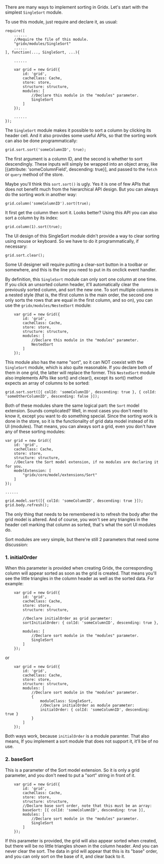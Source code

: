 There are many ways to implement sorting in Gridx. Let's start with the simplest `SingleSort` module.

To use this module, just require and declare it, as usual:

	require([
		......
		//Require the file of this module.
		"gridx/modules/SingleSort"
		......
	], function(..., SingleSort, ...){

		......

		var grid = new Grid({
			id: 'grid',
			cacheClass: Cache,
			store: store,
			structure: structure,
			modules: [
				//Declare this module in the "modules" parameter.
				SingleSort
			]
		});

		......
	});

The `SingleSort` module makes it possible to sort a column by clicking its header cell. And it also provides some useful APIs, so that the sorting work can also be done programmatically:

	grid.sort.sort('someColumnID', true);

The first argument is a column ID, and the second is whether to sort descendingly. These inputs will simply be wrapped into an object array, like [{attribute: 'someColumnField', descending: true}], and passed to the `fetch` or `query` method of the store.

Maybe you'll think this `sort.sort()` is ugly. Yes it is one of few APIs that does not benefit much from the hierarchical API design. But you can always do the sorting work in another way:

	grid.column('someColumnID').sort(true);

It first get the column then sort it. Looks better? Using this API you can also sort a column by its index:

	grid.column(1).sort(true);

The UI design of this SingleSort module didn't provide a way to clear sorting using mouse or keyboard. So we have to do it programmatically, if necessary:

	grid.sort.clear();

Some UI designer will require putting a clear-sort button in a toolbar or somewhere, and this is the line you need to put in its onclick event handler.

By definition, this `SingleSort` module can only sort one column at one time. If you click an unsorted column header, it'll automatically clear the previously sorted column, and sort the new one. To sort multiple columns in a nested style (that is, the tfirst column is the main order, the second one only sorts the rows that are equal in the first column, and so on), you can use the `gridx/modules/NestedSort` module:

		var grid = new Grid({
			id: 'grid',
			cacheClass: Cache,
			store: store,
			structure: structure,
			modules: [
				//Declare this module in the "modules" parameter.
				NestedSort
			]
		});

This module also has the name "sort", so it can NOT coexist with the `SingleSort` module, which is also quite reasonable. If you declare both of them in one grid, the latter will replace the former. This `NestedSort` module also implements APIs like sort() and clear(), except its sort() method expects an array of columns to be sorted:

	grid.sort.sort([{ colId: 'someColumnID', descending: true }, { colId: 'someOtherColumnID', descending: false }]);

Both of these modules share the same logical part: the `Sort` model extension. Sounds complicated? Well, in most cases you don't need to know it, except you want to do something special. 
Since the sorting work is done in the store, so it is the functionality of grid data model instead of its UI (modules). That means, you can always sort a grid, even you don't have any of these sorting modules:

	var grid = new Grid({
		id: 'grid',
		cacheClass: Cache,
		store: store,
		structure: structure,
		//Declare the Sort model extension, if no modules are declaring it for you.
		modelExtension: [
			"gridx/core/model/extensions/Sort"
		]
	});

	......

	grid.model.sort([{ colId: 'someColumnID', descending: true }]);
	grid.body.refresh();

The only thing that needs to be remembered is to refresh the body after the grid model is altered. And of course, you won't see any triangles in the header cell marking that column as sorted, that's what the sort UI modules do.

Sort modules are very simple, but there're still 2 parameters that need some discussion:

### 1. initialOrder
When this parameter is provided when creating Gridx, the corresponding column will appear sorted as soon as the grid is created. That means you'll see the little triangles in the column header as well as the sorted data. For example:
	
		var grid = new Grid({
			id: 'grid',
			cacheClass: Cache,
			store: store,
			structure: structure,

			//Declare initialOrder as grid parameter:
			sortInitialOrder: { colId: 'someColumnID', descending: true },

			modules: [
				//Declare sort module in the "modules" parameter.
				SingleSort
			]
		});

or

		var grid = new Grid({
			id: 'grid',
			cacheClass: Cache,
			store: store,
			structure: structure,
			modules: [
				//Declare sort module in the "modules" parameter.
				{
					moduleClass: SingleSort,
					//Declare initialOrder as module parameter:
					initialOrder: { colId: 'someColumnID', descending: true }
				}
			]
		});

Both ways work, because `initialOrder` is a module paramter. That also means, If you implement a sort module that does not support it, it'll be of no use.

### 2. baseSort
This is a parameter of the Sort model extension. So it is only a grid parameter, and you don't need to put a "sort" string in front of it.

		var grid = new Grid({
			id: 'grid',
			cacheClass: Cache,
			store: store,
			structure: structure,
			//Declare base sort order, note that this must be an array:
			baseSort: [{ colId: 'someColumnID', descending: true }],
			modules: [
				//Declare sort module in the "modules" parameter.
				SingleSort
			]
		});

If this parameter is provided, the grid will also appear sorted when created, but there will be no little triangles shown in the column header. And you can never clear the sort. The data in grid will appear that this is its "base" order, and you can only sort on the base of it, and clear back to it.
